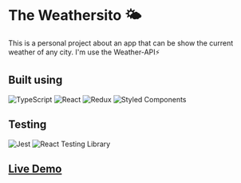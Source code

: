 # The Weathersito 🌤

This is a personal project about an app that can be show the current weather of any city.
I'm use the Weather-API⚡

## Built using

![TypeScript](https://img.shields.io/badge/typescript-%23007ACC.svg?style=for-the-badge&logo=typescript&logoColor=white)
![React](https://img.shields.io/badge/react-%2320232a.svg?style=for-the-badge&logo=react&logoColor=%2361DAFB)
![Redux](https://img.shields.io/badge/redux-%23593d88.svg?style=for-the-badge&logo=redux&logoColor=white)
![Styled Components](https://img.shields.io/badge/styled--components-DB7093?style=for-the-badge&logo=styled-components&logoColor=white)

## Testing

![Jest](https://img.shields.io/badge/-jest-%23C21325?style=for-the-badge&logo=jest&logoColor=white)
![React Testing Library](https://img.shields.io/badge/react--testing--library-%23E33332.svg?style=for-the-badge&logo=testing-library&logoColor=white)

## [Live Demo](https://the-weathersito.netlify.app/)
